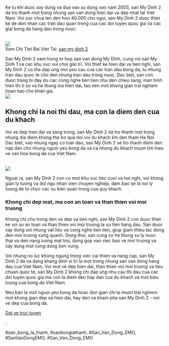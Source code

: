 <p>Ke tu khi duoc xay dung va dua vao su dung vao nam 2003, san My Dinh 2 da tro thanh mot trong nhung san van dong hien dai va dep nhat tai Viet Nam. Voi suc chua len den hon 40.000 cho ngoi, san My Dinh 2 duoc thiet ke de don nhan cac tran dau quan trong cua cac doi tuyen quoc gia va cac giai bong da hang dau trong nuoc.</p><br><img src="https://sanbongdepemo.com/wp-content/uploads/2024/12/san-bong-my-dinh-2.png"></br>
Xem Chi Tiet Bai Viet Tai: <a href="https://sanbongdepemo.com/san-bong-my-dinh-2/">san my dinh 2</a><p>San My Dinh 2 nam trong to hop san van dong My Dinh, cung voi san My Dinh 1 va cac khu vuc vui choi giai tri. Voi thiet ke hien dai va tien nghi, san My Dinh 2 co the dap ung moi yeu cau cua cac tran dau bong da, tu nhung tran dau quoc te cho den nhung tran dau trong nuoc. Dac biet, san con duoc trang bi day du cac cong nghe tien tien nhu den chieu sang, man hinh hien thi ti so va he thong loa hien dai, tao nen mot khong gian trai nghiem hoan hao cho khan gia.<br><img src="https://sanbongdepemo.com/wp-content/uploads/2024/12/cropped-Du-an-moi.png"></br><h2>Khong chi la noi thi dau, ma con la diem den cua du khach</h2><p>Voi ve dep hien dai va sang trong, san My Dinh 2 da tro thanh mot trong nhung dia diem khong the bo qua doi voi du khach khi den tham Ha Noi. Dac biet, vao nhung ngay co tran dau, san My Dinh 2 se tro thanh diem den hap dan cho nhung nguoi yeu bong da va ca nhung du khach muon tim hieu ve van hoa bong da cua Viet Nam.</p><br><img src="https://sanbongdepemo.com/wp-content/uploads/2024/12/san-van-dong-thien-truong.png"></br><p>Ngoai ra, san My Dinh 2 con co mot khu vuc tiec cuoi va hoi nghi, voi khong gian ly tuong va doi ngu nhan vien chuyen nghiep, dam bao se la noi ly tuong de to chuc cac su kien quan trong cua quy khach.<h3>Khong chi dep mat, ma con an toan va than thien voi moi truong</h3><p>Khong chi chu trong den ve dep va tien nghi, san My Dinh 2 con duoc thiet ke voi su an toan va than thien voi moi truong la uu tien hang dau. San duoc xay dung voi nhung vat lieu va cong nghe tien tien, giup giam thieu tac dong den moi truong xung quanh. Dong thoi, san cung co he thong xu ly nuoc thai va den nang luong mat troi, dong gop vao viec bao ve moi truong va xay dung mot cong dong ben vung.</p><p>Voi nhung no luc khong ngung trong viec cai thien va nang cap, san My Dinh 2 da va dang khang dinh vi tri la mot trong nhung san van dong hang dau cua Viet Nam. Voi mot ve dep hien dai, than thien voi moi truong va tieu chuan quoc te, san My Dinh 2 khong chi dap ung nhu cau thi dau cua cac doi tuyen quoc gia ma con la diem den hap dan cua du khach va mot bieu tuong cua bong da Viet Nam.<p>Neu ban la mot nguoi yeu bong da hoac don gian chi la muon trai nghiem mot khong gian dep va hien dai, hay den va kham pha san My Dinh 2 - noi ve dep cua bong da.</p><div class="text-center">
<a class="btn" href="#">Dat ve truc tuyen</a>
</div><p>.</p>
#san_bong_la_thanh, #sanbonglathanh, #San_Van_Dong_EMO, #SanVanDongEMO, #San_Van_Dong_EMO
